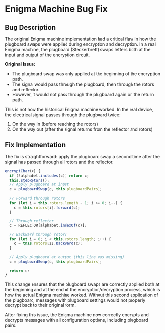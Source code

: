 # Enigma Machine Bug Fix

## Bug Description

The original Enigma machine implementation had a critical flaw in how the plugboard swaps were applied during encryption and decryption. In a real Enigma machine, the plugboard (Steckerbrett) swaps letters both at the input and output of the encryption circuit.

**Original Issue:**
- The plugboard swap was only applied at the beginning of the encryption path.
- The signal would pass through the plugboard, then through the rotors and reflector.
- However, it would not pass through the plugboard again on the return path.

This is not how the historical Enigma machine worked. In the real device, the electrical signal passes through the plugboard twice:
1. On the way in (before reaching the rotors)
2. On the way out (after the signal returns from the reflector and rotors)

## Fix Implementation

The fix is straightforward: apply the plugboard swap a second time after the signal has passed through all rotors and the reflector.

```javascript
encryptChar(c) {
  if (!alphabet.includes(c)) return c;
  this.stepRotors();
  // Apply plugboard at input
  c = plugboardSwap(c, this.plugboardPairs);
  
  // Forward through rotors
  for (let i = this.rotors.length - 1; i >= 0; i--) {
    c = this.rotors[i].forward(c);
  }

  // Through reflector
  c = REFLECTOR[alphabet.indexOf(c)];

  // Backward through rotors
  for (let i = 0; i < this.rotors.length; i++) {
    c = this.rotors[i].backward(c);
  }

  // Apply plugboard at output (this line was missing)
  c = plugboardSwap(c, this.plugboardPairs);

  return c;
}
```

This change ensures that the plugboard swaps are correctly applied both at the beginning and at the end of the encryption/decryption process, which is how the actual Enigma machine worked. Without this second application of the plugboard, messages with plugboard settings would not properly decrypt back to their original form.

After fixing this issue, the Enigma machine now correctly encrypts and decrypts messages with all configuration options, including plugboard pairs. 